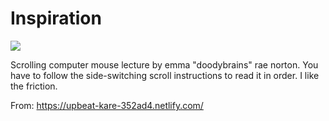 # Inspiration

![](https://db-feed.s3.amazonaws.com/legacy/Screen_Shot_2019_10_27_at_8_58_09_PM-1572227555574.png)

Scrolling computer mouse lecture by emma "doodybrains" rae norton. You have to follow the side-switching scroll instructions to read it in order. I like the friction.

From: https://upbeat-kare-352ad4.netlify.com/